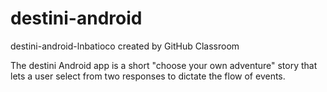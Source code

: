 # destini-android
destini-android-lnbatioco created by GitHub Classroom

The destini Android app is a short "choose your own adventure" story that lets a user select from two responses to dictate the flow of events.
